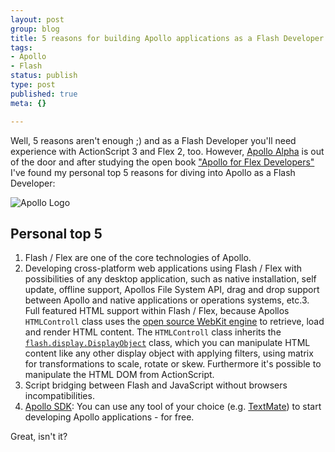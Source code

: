 ```yaml
--- 
layout: post
group: blog
title: 5 reasons for building Apollo applications as a Flash Developer
tags: 
- Apollo
- Flash
status: publish
type: post
published: true
meta: {}

---
```

Well, 5 reasons aren't enough ;) and as a Flash Developer you'll need experience with ActionScript 3 and Flex 2, too. However, [Apollo Alpha](http://labs.adobe.com/technologies/apollo/) is out of the door and after studying the open book ["Apollo for Flex Developers"](http://labs.adobe.com/wiki/index.php/Apollo:Books:Apollo_for_Adobe_Flex_Developers_Pocket_Guide) I've found my personal top 5 reasons for diving into Apollo as a Flash Developer:

<!--more-->

![Apollo Logo](/blog/uploads/2007/03/apollo_logo.jpg)

## Personal top 5

1.  Flash / Flex are one of the core technologies of Apollo.
2.  Developing cross-platform web applications using Flash / Flex with possibilities of any desktop application, such as native installation, self update, offline support, Apollos File System API, drag and drop support between Apollo and native applications or operations systems, etc.3.  Full featured HTML support within Flash / Flex, because Apollos `HTMLControll` class uses the [open source WebKit engine](http://webkit.org/projects/documentation/index.html) to retrieve, load and render HTML content. The `HTMLControll` class inherits the [`flash.display.DisplayObject`](http://livedocs.adobe.com/flex/2/langref/flash/display/DisplayObject.html) class, which you can manipulate HTML content like any other display object with applying filters, using matrix for transformations to scale, rotate or skew. Furthermore it's possible to manipulate the HTML DOM from ActionScript.
4.  Script bridging between Flash and JavaScript without browsers incompatibilities.
5.  [Apollo SDK](http://www.adobe.com/cfusion/entitlement/index.cfm?e=labs_apollo): You can use any tool of your choice (e.g. [TextMate](http://macromates.com/)) to start developing Apollo applications - for free.

Great, isn't it?